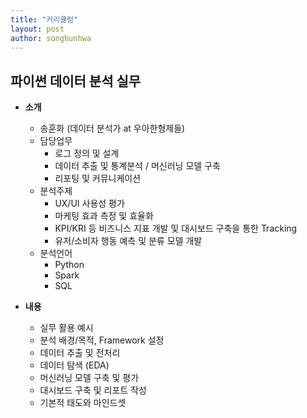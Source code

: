 ```yaml
---
title: "커리큘럼"
layout: post
author: songhunhwa
---
```


## 파이썬 데이터 분석 실무
- **소개**
	- 송훈화 (데이터 분석가 at 우아한형제들)
	- 담당업무
		- 로그 정의 및 설계
		- 데이터 추출 및 통계분석 / 머신러닝 모델 구축 
		- 리포팅 및 커뮤니케이션
	- 분석주제
		- UX/UI 사용성 평가
		- 마케팅 효과 측정 및 효율화
		- KPI/KRI 등 비즈니스 지표 개발 및 대시보드 구축을 통한 Tracking
		- 유저/소비자 행동 예측 및 분류 모델 개발
	- 분석언어
		- Python
		- Spark
		- SQL		
		
- **내용**
	- 실무 활용 예시
	- 분석 배경/목적, Framework 설정
	- 데이터 추출 및 전처리
	- 데이터 탐색 (EDA)
	- 머신러닝 모델 구축 및 평가
	- 대시보드 구축 및 리포트 작성
	- 기본적 태도와 마인드셋
